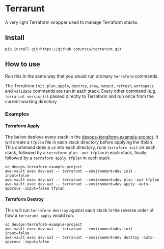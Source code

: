 # Terrarunt

A very light Terraform wrapper used to manage Terraform stacks.

## Install

```shell
pip install git+https://github.com/ntse/terrarunt.git
```

## How to use

Run this in the same way that you would run ordinary `terraform` commands.

The Terraform `init`, `plan`, `apply`, `destroy`, `show`, `output`, `refresh`, `workspace` and `validate` commands are run in each stack. Every other command (e.g. `terrarunt version`) is passed directly to Terraform and run once from the current working directory.

### Examples

#### Terraform Apply

The below deploys every stack in the [devops-terraform-example-project](https://github.com/UKHSA-Internal/devops-terraform-example-project). It will create a `tfplan` file in each stack directory before applying the tfplan. This command does a `cd` into each directory, runs `terraform init` on each stack, followed by a `terraform plan -out tfplan` in each stack, finally followed by a `terraform apply tfplan` in each stack.

```shell
cd devops-terraform-example-project
aws-vault exec dev-uat -- terrarunt --environment=dev init -input=false
aws-vault exec dev-uat -- terrarunt --environment=dev plan -out tfplan
aws-vault exec dev-uat -- terrarunt --environment=dev apply -auto-approve -input=false tfplan
```

#### Terraform Destroy

This will run `terraform destroy` against each stack in the reverse order of how a `terrarunt apply` would run.

```shell
cd devops-terraform-example-project
aws-vault exec dev-uat -- terrarunt --environment=dev init -input=false
aws-vault exec dev-uat -- terrarunt --environment=dev destroy -auto-approve -input=false
```
